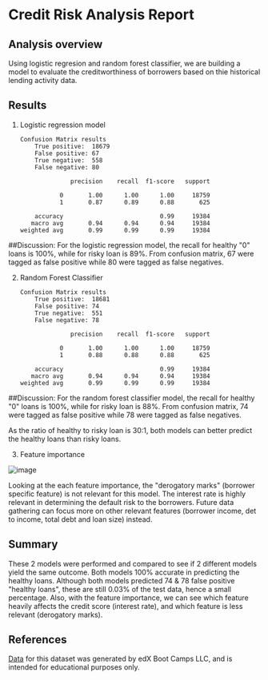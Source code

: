 # Credit Risk Analysis Report

## Analysis overview
Using logistic regresion and random forest classifier, we are building a model to evaluate the creditworthiness of borrowers based on thie historical lending activity data.

## Results
1. Logistic regression model

       Confusion Matrix results
           True positive:  18679   
           False positive: 67
           True negative:  558
           False negative: 80

                     precision    recall  f1-score   support

                  0       1.00      1.00      1.00     18759
                  1       0.87      0.89      0.88       625

           accuracy                           0.99     19384
          macro avg       0.94      0.94      0.94     19384
       weighted avg       0.99      0.99      0.99     19384

##Discussion: 
For the logistic regression model, the recall for healthy "0" loans is 100%, while for risky loan is 89%. From confusion matrix, 67 were tagged as false positive while 80 were tagged as false negatives. 


2. Random Forest Classifier

       Confusion Matrix results
           True positive:  18681   
           False positive: 74
           True negative:  551
           False negative: 78

                     precision    recall  f1-score   support

                  0       1.00      1.00      1.00     18759
                  1       0.88      0.88      0.88       625

           accuracy                           0.99     19384
          macro avg       0.94      0.94      0.94     19384
       weighted avg       0.99      0.99      0.99     19384

##Discussion: 
For the random forest classifier model, the recall for healthy "0" loans is 100%, while for risky loan is 88%. From confusion matrix, 74 were tagged as false positive while 78 were tagged as false negatives. 

As the ratio of healthy to risky loan is 30:1, both models can better predict the healthy loans than risky loans.

3. Feature importance

![image](https://github.com/irwine-young/credit-risk-classification/assets/125709729/db286be0-e6a9-4385-843a-2f30654d0b54)


 Looking at the each feature importance, the "derogatory marks" (borrower specific feature) is not relevant for this model. The interest rate is highly relevant in determining the default risk to the borrowers. Future data gathering can focus more on other relevant features (borrower income, det to income, total debt and loan size) instead.

 ## Summary
 These 2 models were performed and compared to see if 2 different models yield the same outcome. Both models 100% accurate in predicting the healthy loans. Although both models predicted 74 & 78 false positive "healthy loans", these are still 0.03% of the test data, hence a small percentage. Also, with the feature importance, we can see which feature heavily affects the credit score (interest rate), and which feature is less relevant (derogatory marks).

 ## References
[Data](Resources/lending_data.csv) for this dataset was generated by edX Boot Camps LLC, and is intended for educational purposes only.
